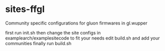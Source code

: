 # sites-ffgl
Community specific configurations for gluon firmwares in gl.wupper

first run init.sh
then change the site configs in examplearch/examplesitecode to fit your needs
edit build.sh and add your communities
finally run build.sh
